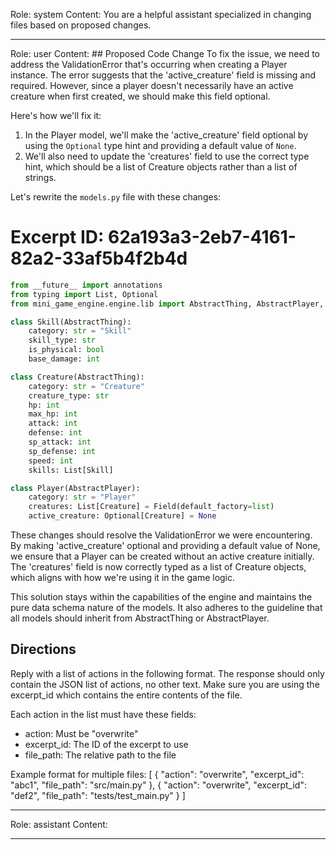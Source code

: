Role: system
Content: You are a helpful assistant specialized in changing files based on proposed changes.
__________________
Role: user
Content: ## Proposed Code Change
To fix the issue, we need to address the ValidationError that's occurring when creating a Player instance. The error suggests that the 'active_creature' field is missing and required. However, since a player doesn't necessarily have an active creature when first created, we should make this field optional.

Here's how we'll fix it:

1. In the Player model, we'll make the 'active_creature' field optional by using the `Optional` type hint and providing a default value of `None`.
2. We'll also need to update the 'creatures' field to use the correct type hint, which should be a list of Creature objects rather than a list of strings.

Let's rewrite the `models.py` file with these changes:

# Excerpt ID: 62a193a3-2eb7-4161-82a2-33af5b4f2b4d
```python main_game/models.py
from __future__ import annotations
from typing import List, Optional
from mini_game_engine.engine.lib import AbstractThing, AbstractPlayer, Field

class Skill(AbstractThing):
    category: str = "Skill"
    skill_type: str
    is_physical: bool
    base_damage: int

class Creature(AbstractThing):
    category: str = "Creature"
    creature_type: str
    hp: int
    max_hp: int
    attack: int
    defense: int
    sp_attack: int
    sp_defense: int
    speed: int
    skills: List[Skill]

class Player(AbstractPlayer):
    category: str = "Player"
    creatures: List[Creature] = Field(default_factory=list)
    active_creature: Optional[Creature] = None
```

These changes should resolve the ValidationError we were encountering. By making 'active_creature' optional and providing a default value of None, we ensure that a Player can be created without an active creature initially. The 'creatures' field is now correctly typed as a list of Creature objects, which aligns with how we're using it in the game logic.

This solution stays within the capabilities of the engine and maintains the pure data schema nature of the models. It also adheres to the guideline that all models should inherit from AbstractThing or AbstractPlayer.

## Directions
Reply with a list of actions in the following format. The response should only contain the JSON list of actions, no other text.
Make sure you are using the excerpt_id which contains the entire contents of the file.

Each action in the list must have these fields:
- action: Must be "overwrite"
- excerpt_id: The ID of the excerpt to use
- file_path: The relative path to the file

Example format for multiple files:
[
    {
        "action": "overwrite",
        "excerpt_id": "abc1",
        "file_path": "src/main.py"
    },
    {
        "action": "overwrite",
        "excerpt_id": "def2",
        "file_path": "tests/test_main.py"
    }
]
__________________
Role: assistant
Content: 
__________________
